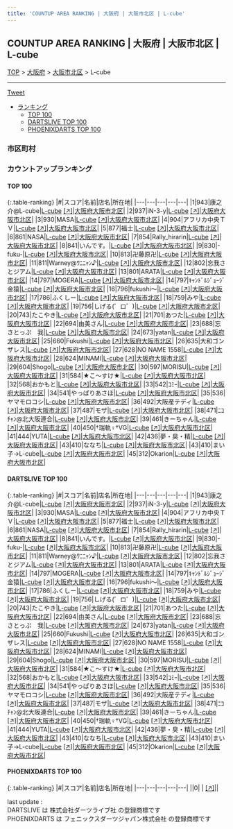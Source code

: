 ```yaml
---
title: 'COUNTUP AREA RANKING | 大阪府 | 大阪市北区 | L-cube'
---
```

## COUNTUP AREA RANKING | 大阪府 | 大阪市北区 | L-cube

[TOP](/darts/rank/) > [大阪府](/darts/rank/大阪府/) > [大阪市北区](/darts/rank/大阪府/大阪市北区/) > L-cube

___

<a href="https://twitter.com/share?ref_src=twsrc%5Etfw" data-text="COUNTUP AREA RANKING | 大阪府大阪市北区L-cube" class="twitter-share-button" data-hashtags="DARTSLIVE,PHOENIXDARTS,darts,ダーツ" data-show-count="false">Tweet</a>

* [ランキング](#カウントアップランキング)
    * [TOP 100](#top-100)
    * [DARTSLIVE TOP 100](#dartslive-top-100)
    * [PHOENIXDARTS TOP 100](#phoenixdarts-top-100)

### 市区町村

<ul>

</ul>

### カウントアップランキング

#### TOP 100



{:.table-ranking}
|#|スコア|名前|店名|所在地|
|---|---|---|---|---|
|1|943|<span class="rank-name-dl">康之介@L-cube</span>|<a href="/darts/rank/shops/032563bca38c60575f9f3321c1147265.html">L-cube</a> <a href="https://search.dartslive.com/jp/shop/032563bca38c60575f9f3321c1147265">[↗]</a>|<a href="/darts/rank/大阪府/大阪市北区">大阪府大阪市北区</a>|
|2|937|<span class="rank-name-dl">iN-3-y</span>|<a href="/darts/rank/shops/032563bca38c60575f9f3321c1147265.html">L-cube</a> <a href="https://search.dartslive.com/jp/shop/032563bca38c60575f9f3321c1147265">[↗]</a>|<a href="/darts/rank/大阪府/大阪市北区">大阪府大阪市北区</a>|
|3|930|<span class="rank-name-dl">MASA</span>|<a href="/darts/rank/shops/032563bca38c60575f9f3321c1147265.html">L-cube</a> <a href="https://search.dartslive.com/jp/shop/032563bca38c60575f9f3321c1147265">[↗]</a>|<a href="/darts/rank/大阪府/大阪市北区">大阪府大阪市北区</a>|
|4|904|<span class="rank-name-dl">アフリカ中央ＴＶ</span>|<a href="/darts/rank/shops/032563bca38c60575f9f3321c1147265.html">L-cube</a> <a href="https://search.dartslive.com/jp/shop/032563bca38c60575f9f3321c1147265">[↗]</a>|<a href="/darts/rank/大阪府/大阪市北区">大阪府大阪市北区</a>|
|5|877|<span class="rank-name-dl">福士</span>|<a href="/darts/rank/shops/032563bca38c60575f9f3321c1147265.html">L-cube</a> <a href="https://search.dartslive.com/jp/shop/032563bca38c60575f9f3321c1147265">[↗]</a>|<a href="/darts/rank/大阪府/大阪市北区">大阪府大阪市北区</a>|
|6|861|<span class="rank-name-dl">NASA</span>|<a href="/darts/rank/shops/032563bca38c60575f9f3321c1147265.html">L-cube</a> <a href="https://search.dartslive.com/jp/shop/032563bca38c60575f9f3321c1147265">[↗]</a>|<a href="/darts/rank/大阪府/大阪市北区">大阪府大阪市北区</a>|
|7|854|<span class="rank-name-dl">Rally_hirarin</span>|<a href="/darts/rank/shops/032563bca38c60575f9f3321c1147265.html">L-cube</a> <a href="https://search.dartslive.com/jp/shop/032563bca38c60575f9f3321c1147265">[↗]</a>|<a href="/darts/rank/大阪府/大阪市北区">大阪府大阪市北区</a>|
|8|841|<span class="rank-name-dl">いんです。</span>|<a href="/darts/rank/shops/032563bca38c60575f9f3321c1147265.html">L-cube</a> <a href="https://search.dartslive.com/jp/shop/032563bca38c60575f9f3321c1147265">[↗]</a>|<a href="/darts/rank/大阪府/大阪市北区">大阪府大阪市北区</a>|
|9|830|<span class="rank-name-dl">-fuku-</span>|<a href="/darts/rank/shops/032563bca38c60575f9f3321c1147265.html">L-cube</a> <a href="https://search.dartslive.com/jp/shop/032563bca38c60575f9f3321c1147265">[↗]</a>|<a href="/darts/rank/大阪府/大阪市北区">大阪府大阪市北区</a>|
|10|813|<span class="rank-name-dl">卍藤原卍</span>|<a href="/darts/rank/shops/032563bca38c60575f9f3321c1147265.html">L-cube</a> <a href="https://search.dartslive.com/jp/shop/032563bca38c60575f9f3321c1147265">[↗]</a>|<a href="/darts/rank/大阪府/大阪市北区">大阪府大阪市北区</a>|
|11|811|<span class="rank-name-dl">Warney@ﾜﾆﾆｬﾝ♪</span>|<a href="/darts/rank/shops/032563bca38c60575f9f3321c1147265.html">L-cube</a> <a href="https://search.dartslive.com/jp/shop/032563bca38c60575f9f3321c1147265">[↗]</a>|<a href="/darts/rank/大阪府/大阪市北区">大阪府大阪市北区</a>|
|12|802|<span class="rank-name-dl">忘我さとジアム</span>|<a href="/darts/rank/shops/032563bca38c60575f9f3321c1147265.html">L-cube</a> <a href="https://search.dartslive.com/jp/shop/032563bca38c60575f9f3321c1147265">[↗]</a>|<a href="/darts/rank/大阪府/大阪市北区">大阪府大阪市北区</a>|
|13|801|<span class="rank-name-dl">ARATA</span>|<a href="/darts/rank/shops/032563bca38c60575f9f3321c1147265.html">L-cube</a> <a href="https://search.dartslive.com/jp/shop/032563bca38c60575f9f3321c1147265">[↗]</a>|<a href="/darts/rank/大阪府/大阪市北区">大阪府大阪市北区</a>|
|14|797|<span class="rank-name-dl">MOGERA</span>|<a href="/darts/rank/shops/032563bca38c60575f9f3321c1147265.html">L-cube</a> <a href="https://search.dartslive.com/jp/shop/032563bca38c60575f9f3321c1147265">[↗]</a>|<a href="/darts/rank/大阪府/大阪市北区">大阪府大阪市北区</a>|
|14|797|<span class="rank-name-dl">ｷｬﾝﾄﾞﾙｼﾞｮｰｼﾞ金猿</span>|<a href="/darts/rank/shops/032563bca38c60575f9f3321c1147265.html">L-cube</a> <a href="https://search.dartslive.com/jp/shop/032563bca38c60575f9f3321c1147265">[↗]</a>|<a href="/darts/rank/大阪府/大阪市北区">大阪府大阪市北区</a>|
|16|796|<span class="rank-name-dl">fukushi〜</span>|<a href="/darts/rank/shops/032563bca38c60575f9f3321c1147265.html">L-cube</a> <a href="https://search.dartslive.com/jp/shop/032563bca38c60575f9f3321c1147265">[↗]</a>|<a href="/darts/rank/大阪府/大阪市北区">大阪府大阪市北区</a>|
|17|786|<span class="rank-name-dl">ふくしー</span>|<a href="/darts/rank/shops/032563bca38c60575f9f3321c1147265.html">L-cube</a> <a href="https://search.dartslive.com/jp/shop/032563bca38c60575f9f3321c1147265">[↗]</a>|<a href="/darts/rank/大阪府/大阪市北区">大阪府大阪市北区</a>|
|18|759|<span class="rank-name-dl">みや</span>|<a href="/darts/rank/shops/032563bca38c60575f9f3321c1147265.html">L-cube</a> <a href="https://search.dartslive.com/jp/shop/032563bca38c60575f9f3321c1147265">[↗]</a>|<a href="/darts/rank/大阪府/大阪市北区">大阪府大阪市北区</a>|
|19|756|<span class="rank-name-dl">しげる(゜ロ゜)</span>|<a href="/darts/rank/shops/032563bca38c60575f9f3321c1147265.html">L-cube</a> <a href="https://search.dartslive.com/jp/shop/032563bca38c60575f9f3321c1147265">[↗]</a>|<a href="/darts/rank/大阪府/大阪市北区">大阪府大阪市北区</a>|
|20|743|<span class="rank-name-dl">たこやき</span>|<a href="/darts/rank/shops/032563bca38c60575f9f3321c1147265.html">L-cube</a> <a href="https://search.dartslive.com/jp/shop/032563bca38c60575f9f3321c1147265">[↗]</a>|<a href="/darts/rank/大阪府/大阪市北区">大阪府大阪市北区</a>|
|21|701|<span class="rank-name-dl">あつた</span>|<a href="/darts/rank/shops/032563bca38c60575f9f3321c1147265.html">L-cube</a> <a href="https://search.dartslive.com/jp/shop/032563bca38c60575f9f3321c1147265">[↗]</a>|<a href="/darts/rank/大阪府/大阪市北区">大阪府大阪市北区</a>|
|22|694|<span class="rank-name-dl">由美さん</span>|<a href="/darts/rank/shops/032563bca38c60575f9f3321c1147265.html">L-cube</a> <a href="https://search.dartslive.com/jp/shop/032563bca38c60575f9f3321c1147265">[↗]</a>|<a href="/darts/rank/大阪府/大阪市北区">大阪府大阪市北区</a>|
|23|688|<span class="rank-name-dl">忘　さとっぷ　我</span>|<a href="/darts/rank/shops/032563bca38c60575f9f3321c1147265.html">L-cube</a> <a href="https://search.dartslive.com/jp/shop/032563bca38c60575f9f3321c1147265">[↗]</a>|<a href="/darts/rank/大阪府/大阪市北区">大阪府大阪市北区</a>|
|24|673|<span class="rank-name-dl">yatan</span>|<a href="/darts/rank/shops/032563bca38c60575f9f3321c1147265.html">L-cube</a> <a href="https://search.dartslive.com/jp/shop/032563bca38c60575f9f3321c1147265">[↗]</a>|<a href="/darts/rank/大阪府/大阪市北区">大阪府大阪市北区</a>|
|25|660|<span class="rank-name-dl">Fukushi</span>|<a href="/darts/rank/shops/032563bca38c60575f9f3321c1147265.html">L-cube</a> <a href="https://search.dartslive.com/jp/shop/032563bca38c60575f9f3321c1147265">[↗]</a>|<a href="/darts/rank/大阪府/大阪市北区">大阪府大阪市北区</a>|
|26|635|<span class="rank-name-dl">大和ゴンザレス</span>|<a href="/darts/rank/shops/032563bca38c60575f9f3321c1147265.html">L-cube</a> <a href="https://search.dartslive.com/jp/shop/032563bca38c60575f9f3321c1147265">[↗]</a>|<a href="/darts/rank/大阪府/大阪市北区">大阪府大阪市北区</a>|
|27|628|<span class="rank-name-dl">NO NAME 1558</span>|<a href="/darts/rank/shops/032563bca38c60575f9f3321c1147265.html">L-cube</a> <a href="https://search.dartslive.com/jp/shop/032563bca38c60575f9f3321c1147265">[↗]</a>|<a href="/darts/rank/大阪府/大阪市北区">大阪府大阪市北区</a>|
|28|624|<span class="rank-name-dl">MINAMI</span>|<a href="/darts/rank/shops/032563bca38c60575f9f3321c1147265.html">L-cube</a> <a href="https://search.dartslive.com/jp/shop/032563bca38c60575f9f3321c1147265">[↗]</a>|<a href="/darts/rank/大阪府/大阪市北区">大阪府大阪市北区</a>|
|29|604|<span class="rank-name-dl">Shogo</span>|<a href="/darts/rank/shops/032563bca38c60575f9f3321c1147265.html">L-cube</a> <a href="https://search.dartslive.com/jp/shop/032563bca38c60575f9f3321c1147265">[↗]</a>|<a href="/darts/rank/大阪府/大阪市北区">大阪府大阪市北区</a>|
|30|597|<span class="rank-name-dl">MORISU</span>|<a href="/darts/rank/shops/032563bca38c60575f9f3321c1147265.html">L-cube</a> <a href="https://search.dartslive.com/jp/shop/032563bca38c60575f9f3321c1147265">[↗]</a>|<a href="/darts/rank/大阪府/大阪市北区">大阪府大阪市北区</a>|
|31|584|<span class="rank-name-dl">★こ～すけ★</span>|<a href="/darts/rank/shops/032563bca38c60575f9f3321c1147265.html">L-cube</a> <a href="https://search.dartslive.com/jp/shop/032563bca38c60575f9f3321c1147265">[↗]</a>|<a href="/darts/rank/大阪府/大阪市北区">大阪府大阪市北区</a>|
|32|568|<span class="rank-name-dl">おかもと</span>|<a href="/darts/rank/shops/032563bca38c60575f9f3321c1147265.html">L-cube</a> <a href="https://search.dartslive.com/jp/shop/032563bca38c60575f9f3321c1147265">[↗]</a>|<a href="/darts/rank/大阪府/大阪市北区">大阪府大阪市北区</a>|
|33|542|<span class="rank-name-dl">ｺﾐｰ</span>|<a href="/darts/rank/shops/032563bca38c60575f9f3321c1147265.html">L-cube</a> <a href="https://search.dartslive.com/jp/shop/032563bca38c60575f9f3321c1147265">[↗]</a>|<a href="/darts/rank/大阪府/大阪市北区">大阪府大阪市北区</a>|
|34|541|<span class="rank-name-dl">やっぱりあさほ</span>|<a href="/darts/rank/shops/032563bca38c60575f9f3321c1147265.html">L-cube</a> <a href="https://search.dartslive.com/jp/shop/032563bca38c60575f9f3321c1147265">[↗]</a>|<a href="/darts/rank/大阪府/大阪市北区">大阪府大阪市北区</a>|
|35|536|<span class="rank-name-dl">ヤマモロコシ</span>|<a href="/darts/rank/shops/032563bca38c60575f9f3321c1147265.html">L-cube</a> <a href="https://search.dartslive.com/jp/shop/032563bca38c60575f9f3321c1147265">[↗]</a>|<a href="/darts/rank/大阪府/大阪市北区">大阪府大阪市北区</a>|
|36|492|<span class="rank-name-dl">大阪産テディ</span>|<a href="/darts/rank/shops/032563bca38c60575f9f3321c1147265.html">L-cube</a> <a href="https://search.dartslive.com/jp/shop/032563bca38c60575f9f3321c1147265">[↗]</a>|<a href="/darts/rank/大阪府/大阪市北区">大阪府大阪市北区</a>|
|37|487|<span class="rank-name-dl">モザ</span>|<a href="/darts/rank/shops/032563bca38c60575f9f3321c1147265.html">L-cube</a> <a href="https://search.dartslive.com/jp/shop/032563bca38c60575f9f3321c1147265">[↗]</a>|<a href="/darts/rank/大阪府/大阪市北区">大阪府大阪市北区</a>|
|38|471|<span class="rank-name-dl">ﾆｺﾁｬﾝ@北大阪連合</span>|<a href="/darts/rank/shops/032563bca38c60575f9f3321c1147265.html">L-cube</a> <a href="https://search.dartslive.com/jp/shop/032563bca38c60575f9f3321c1147265">[↗]</a>|<a href="/darts/rank/大阪府/大阪市北区">大阪府大阪市北区</a>|
|39|461|<span class="rank-name-dl">きーちゃん</span>|<a href="/darts/rank/shops/032563bca38c60575f9f3321c1147265.html">L-cube</a> <a href="https://search.dartslive.com/jp/shop/032563bca38c60575f9f3321c1147265">[↗]</a>|<a href="/darts/rank/大阪府/大阪市北区">大阪府大阪市北区</a>|
|40|450|<span class="rank-name-dl">†瑞軌♀†VG</span>|<a href="/darts/rank/shops/032563bca38c60575f9f3321c1147265.html">L-cube</a> <a href="https://search.dartslive.com/jp/shop/032563bca38c60575f9f3321c1147265">[↗]</a>|<a href="/darts/rank/大阪府/大阪市北区">大阪府大阪市北区</a>|
|41|444|<span class="rank-name-dl">YUTA</span>|<a href="/darts/rank/shops/032563bca38c60575f9f3321c1147265.html">L-cube</a> <a href="https://search.dartslive.com/jp/shop/032563bca38c60575f9f3321c1147265">[↗]</a>|<a href="/darts/rank/大阪府/大阪市北区">大阪府大阪市北区</a>|
|42|436|<span class="rank-name-dl">夢・臭・精</span>|<a href="/darts/rank/shops/032563bca38c60575f9f3321c1147265.html">L-cube</a> <a href="https://search.dartslive.com/jp/shop/032563bca38c60575f9f3321c1147265">[↗]</a>|<a href="/darts/rank/大阪府/大阪市北区">大阪府大阪市北区</a>|
|43|410|<span class="rank-name-dl">ななち</span>|<a href="/darts/rank/shops/032563bca38c60575f9f3321c1147265.html">L-cube</a> <a href="https://search.dartslive.com/jp/shop/032563bca38c60575f9f3321c1147265">[↗]</a>|<a href="/darts/rank/大阪府/大阪市北区">大阪府大阪市北区</a>|
|43|410|<span class="rank-name-dl">まい子→L-cube</span>|<a href="/darts/rank/shops/032563bca38c60575f9f3321c1147265.html">L-cube</a> <a href="https://search.dartslive.com/jp/shop/032563bca38c60575f9f3321c1147265">[↗]</a>|<a href="/darts/rank/大阪府/大阪市北区">大阪府大阪市北区</a>|
|45|312|<span class="rank-name-dl">Okarion</span>|<a href="/darts/rank/shops/032563bca38c60575f9f3321c1147265.html">L-cube</a> <a href="https://search.dartslive.com/jp/shop/032563bca38c60575f9f3321c1147265">[↗]</a>|<a href="/darts/rank/大阪府/大阪市北区">大阪府大阪市北区</a>|


#### DARTSLIVE TOP 100



{:.table-ranking}
|#|スコア|名前|店名|所在地|
|---|---|---|---|---|
|1|943|<span class="rank-name-dl">康之介@L-cube</span>|<a href="/darts/rank/shops/032563bca38c60575f9f3321c1147265.html">L-cube</a> <a href="https://search.dartslive.com/jp/shop/032563bca38c60575f9f3321c1147265">[↗]</a>|<a href="/darts/rank/大阪府/大阪市北区">大阪府大阪市北区</a>|
|2|937|<span class="rank-name-dl">iN-3-y</span>|<a href="/darts/rank/shops/032563bca38c60575f9f3321c1147265.html">L-cube</a> <a href="https://search.dartslive.com/jp/shop/032563bca38c60575f9f3321c1147265">[↗]</a>|<a href="/darts/rank/大阪府/大阪市北区">大阪府大阪市北区</a>|
|3|930|<span class="rank-name-dl">MASA</span>|<a href="/darts/rank/shops/032563bca38c60575f9f3321c1147265.html">L-cube</a> <a href="https://search.dartslive.com/jp/shop/032563bca38c60575f9f3321c1147265">[↗]</a>|<a href="/darts/rank/大阪府/大阪市北区">大阪府大阪市北区</a>|
|4|904|<span class="rank-name-dl">アフリカ中央ＴＶ</span>|<a href="/darts/rank/shops/032563bca38c60575f9f3321c1147265.html">L-cube</a> <a href="https://search.dartslive.com/jp/shop/032563bca38c60575f9f3321c1147265">[↗]</a>|<a href="/darts/rank/大阪府/大阪市北区">大阪府大阪市北区</a>|
|5|877|<span class="rank-name-dl">福士</span>|<a href="/darts/rank/shops/032563bca38c60575f9f3321c1147265.html">L-cube</a> <a href="https://search.dartslive.com/jp/shop/032563bca38c60575f9f3321c1147265">[↗]</a>|<a href="/darts/rank/大阪府/大阪市北区">大阪府大阪市北区</a>|
|6|861|<span class="rank-name-dl">NASA</span>|<a href="/darts/rank/shops/032563bca38c60575f9f3321c1147265.html">L-cube</a> <a href="https://search.dartslive.com/jp/shop/032563bca38c60575f9f3321c1147265">[↗]</a>|<a href="/darts/rank/大阪府/大阪市北区">大阪府大阪市北区</a>|
|7|854|<span class="rank-name-dl">Rally_hirarin</span>|<a href="/darts/rank/shops/032563bca38c60575f9f3321c1147265.html">L-cube</a> <a href="https://search.dartslive.com/jp/shop/032563bca38c60575f9f3321c1147265">[↗]</a>|<a href="/darts/rank/大阪府/大阪市北区">大阪府大阪市北区</a>|
|8|841|<span class="rank-name-dl">いんです。</span>|<a href="/darts/rank/shops/032563bca38c60575f9f3321c1147265.html">L-cube</a> <a href="https://search.dartslive.com/jp/shop/032563bca38c60575f9f3321c1147265">[↗]</a>|<a href="/darts/rank/大阪府/大阪市北区">大阪府大阪市北区</a>|
|9|830|<span class="rank-name-dl">-fuku-</span>|<a href="/darts/rank/shops/032563bca38c60575f9f3321c1147265.html">L-cube</a> <a href="https://search.dartslive.com/jp/shop/032563bca38c60575f9f3321c1147265">[↗]</a>|<a href="/darts/rank/大阪府/大阪市北区">大阪府大阪市北区</a>|
|10|813|<span class="rank-name-dl">卍藤原卍</span>|<a href="/darts/rank/shops/032563bca38c60575f9f3321c1147265.html">L-cube</a> <a href="https://search.dartslive.com/jp/shop/032563bca38c60575f9f3321c1147265">[↗]</a>|<a href="/darts/rank/大阪府/大阪市北区">大阪府大阪市北区</a>|
|11|811|<span class="rank-name-dl">Warney@ﾜﾆﾆｬﾝ♪</span>|<a href="/darts/rank/shops/032563bca38c60575f9f3321c1147265.html">L-cube</a> <a href="https://search.dartslive.com/jp/shop/032563bca38c60575f9f3321c1147265">[↗]</a>|<a href="/darts/rank/大阪府/大阪市北区">大阪府大阪市北区</a>|
|12|802|<span class="rank-name-dl">忘我さとジアム</span>|<a href="/darts/rank/shops/032563bca38c60575f9f3321c1147265.html">L-cube</a> <a href="https://search.dartslive.com/jp/shop/032563bca38c60575f9f3321c1147265">[↗]</a>|<a href="/darts/rank/大阪府/大阪市北区">大阪府大阪市北区</a>|
|13|801|<span class="rank-name-dl">ARATA</span>|<a href="/darts/rank/shops/032563bca38c60575f9f3321c1147265.html">L-cube</a> <a href="https://search.dartslive.com/jp/shop/032563bca38c60575f9f3321c1147265">[↗]</a>|<a href="/darts/rank/大阪府/大阪市北区">大阪府大阪市北区</a>|
|14|797|<span class="rank-name-dl">MOGERA</span>|<a href="/darts/rank/shops/032563bca38c60575f9f3321c1147265.html">L-cube</a> <a href="https://search.dartslive.com/jp/shop/032563bca38c60575f9f3321c1147265">[↗]</a>|<a href="/darts/rank/大阪府/大阪市北区">大阪府大阪市北区</a>|
|14|797|<span class="rank-name-dl">ｷｬﾝﾄﾞﾙｼﾞｮｰｼﾞ金猿</span>|<a href="/darts/rank/shops/032563bca38c60575f9f3321c1147265.html">L-cube</a> <a href="https://search.dartslive.com/jp/shop/032563bca38c60575f9f3321c1147265">[↗]</a>|<a href="/darts/rank/大阪府/大阪市北区">大阪府大阪市北区</a>|
|16|796|<span class="rank-name-dl">fukushi〜</span>|<a href="/darts/rank/shops/032563bca38c60575f9f3321c1147265.html">L-cube</a> <a href="https://search.dartslive.com/jp/shop/032563bca38c60575f9f3321c1147265">[↗]</a>|<a href="/darts/rank/大阪府/大阪市北区">大阪府大阪市北区</a>|
|17|786|<span class="rank-name-dl">ふくしー</span>|<a href="/darts/rank/shops/032563bca38c60575f9f3321c1147265.html">L-cube</a> <a href="https://search.dartslive.com/jp/shop/032563bca38c60575f9f3321c1147265">[↗]</a>|<a href="/darts/rank/大阪府/大阪市北区">大阪府大阪市北区</a>|
|18|759|<span class="rank-name-dl">みや</span>|<a href="/darts/rank/shops/032563bca38c60575f9f3321c1147265.html">L-cube</a> <a href="https://search.dartslive.com/jp/shop/032563bca38c60575f9f3321c1147265">[↗]</a>|<a href="/darts/rank/大阪府/大阪市北区">大阪府大阪市北区</a>|
|19|756|<span class="rank-name-dl">しげる(゜ロ゜)</span>|<a href="/darts/rank/shops/032563bca38c60575f9f3321c1147265.html">L-cube</a> <a href="https://search.dartslive.com/jp/shop/032563bca38c60575f9f3321c1147265">[↗]</a>|<a href="/darts/rank/大阪府/大阪市北区">大阪府大阪市北区</a>|
|20|743|<span class="rank-name-dl">たこやき</span>|<a href="/darts/rank/shops/032563bca38c60575f9f3321c1147265.html">L-cube</a> <a href="https://search.dartslive.com/jp/shop/032563bca38c60575f9f3321c1147265">[↗]</a>|<a href="/darts/rank/大阪府/大阪市北区">大阪府大阪市北区</a>|
|21|701|<span class="rank-name-dl">あつた</span>|<a href="/darts/rank/shops/032563bca38c60575f9f3321c1147265.html">L-cube</a> <a href="https://search.dartslive.com/jp/shop/032563bca38c60575f9f3321c1147265">[↗]</a>|<a href="/darts/rank/大阪府/大阪市北区">大阪府大阪市北区</a>|
|22|694|<span class="rank-name-dl">由美さん</span>|<a href="/darts/rank/shops/032563bca38c60575f9f3321c1147265.html">L-cube</a> <a href="https://search.dartslive.com/jp/shop/032563bca38c60575f9f3321c1147265">[↗]</a>|<a href="/darts/rank/大阪府/大阪市北区">大阪府大阪市北区</a>|
|23|688|<span class="rank-name-dl">忘　さとっぷ　我</span>|<a href="/darts/rank/shops/032563bca38c60575f9f3321c1147265.html">L-cube</a> <a href="https://search.dartslive.com/jp/shop/032563bca38c60575f9f3321c1147265">[↗]</a>|<a href="/darts/rank/大阪府/大阪市北区">大阪府大阪市北区</a>|
|24|673|<span class="rank-name-dl">yatan</span>|<a href="/darts/rank/shops/032563bca38c60575f9f3321c1147265.html">L-cube</a> <a href="https://search.dartslive.com/jp/shop/032563bca38c60575f9f3321c1147265">[↗]</a>|<a href="/darts/rank/大阪府/大阪市北区">大阪府大阪市北区</a>|
|25|660|<span class="rank-name-dl">Fukushi</span>|<a href="/darts/rank/shops/032563bca38c60575f9f3321c1147265.html">L-cube</a> <a href="https://search.dartslive.com/jp/shop/032563bca38c60575f9f3321c1147265">[↗]</a>|<a href="/darts/rank/大阪府/大阪市北区">大阪府大阪市北区</a>|
|26|635|<span class="rank-name-dl">大和ゴンザレス</span>|<a href="/darts/rank/shops/032563bca38c60575f9f3321c1147265.html">L-cube</a> <a href="https://search.dartslive.com/jp/shop/032563bca38c60575f9f3321c1147265">[↗]</a>|<a href="/darts/rank/大阪府/大阪市北区">大阪府大阪市北区</a>|
|27|628|<span class="rank-name-dl">NO NAME 1558</span>|<a href="/darts/rank/shops/032563bca38c60575f9f3321c1147265.html">L-cube</a> <a href="https://search.dartslive.com/jp/shop/032563bca38c60575f9f3321c1147265">[↗]</a>|<a href="/darts/rank/大阪府/大阪市北区">大阪府大阪市北区</a>|
|28|624|<span class="rank-name-dl">MINAMI</span>|<a href="/darts/rank/shops/032563bca38c60575f9f3321c1147265.html">L-cube</a> <a href="https://search.dartslive.com/jp/shop/032563bca38c60575f9f3321c1147265">[↗]</a>|<a href="/darts/rank/大阪府/大阪市北区">大阪府大阪市北区</a>|
|29|604|<span class="rank-name-dl">Shogo</span>|<a href="/darts/rank/shops/032563bca38c60575f9f3321c1147265.html">L-cube</a> <a href="https://search.dartslive.com/jp/shop/032563bca38c60575f9f3321c1147265">[↗]</a>|<a href="/darts/rank/大阪府/大阪市北区">大阪府大阪市北区</a>|
|30|597|<span class="rank-name-dl">MORISU</span>|<a href="/darts/rank/shops/032563bca38c60575f9f3321c1147265.html">L-cube</a> <a href="https://search.dartslive.com/jp/shop/032563bca38c60575f9f3321c1147265">[↗]</a>|<a href="/darts/rank/大阪府/大阪市北区">大阪府大阪市北区</a>|
|31|584|<span class="rank-name-dl">★こ～すけ★</span>|<a href="/darts/rank/shops/032563bca38c60575f9f3321c1147265.html">L-cube</a> <a href="https://search.dartslive.com/jp/shop/032563bca38c60575f9f3321c1147265">[↗]</a>|<a href="/darts/rank/大阪府/大阪市北区">大阪府大阪市北区</a>|
|32|568|<span class="rank-name-dl">おかもと</span>|<a href="/darts/rank/shops/032563bca38c60575f9f3321c1147265.html">L-cube</a> <a href="https://search.dartslive.com/jp/shop/032563bca38c60575f9f3321c1147265">[↗]</a>|<a href="/darts/rank/大阪府/大阪市北区">大阪府大阪市北区</a>|
|33|542|<span class="rank-name-dl">ｺﾐｰ</span>|<a href="/darts/rank/shops/032563bca38c60575f9f3321c1147265.html">L-cube</a> <a href="https://search.dartslive.com/jp/shop/032563bca38c60575f9f3321c1147265">[↗]</a>|<a href="/darts/rank/大阪府/大阪市北区">大阪府大阪市北区</a>|
|34|541|<span class="rank-name-dl">やっぱりあさほ</span>|<a href="/darts/rank/shops/032563bca38c60575f9f3321c1147265.html">L-cube</a> <a href="https://search.dartslive.com/jp/shop/032563bca38c60575f9f3321c1147265">[↗]</a>|<a href="/darts/rank/大阪府/大阪市北区">大阪府大阪市北区</a>|
|35|536|<span class="rank-name-dl">ヤマモロコシ</span>|<a href="/darts/rank/shops/032563bca38c60575f9f3321c1147265.html">L-cube</a> <a href="https://search.dartslive.com/jp/shop/032563bca38c60575f9f3321c1147265">[↗]</a>|<a href="/darts/rank/大阪府/大阪市北区">大阪府大阪市北区</a>|
|36|492|<span class="rank-name-dl">大阪産テディ</span>|<a href="/darts/rank/shops/032563bca38c60575f9f3321c1147265.html">L-cube</a> <a href="https://search.dartslive.com/jp/shop/032563bca38c60575f9f3321c1147265">[↗]</a>|<a href="/darts/rank/大阪府/大阪市北区">大阪府大阪市北区</a>|
|37|487|<span class="rank-name-dl">モザ</span>|<a href="/darts/rank/shops/032563bca38c60575f9f3321c1147265.html">L-cube</a> <a href="https://search.dartslive.com/jp/shop/032563bca38c60575f9f3321c1147265">[↗]</a>|<a href="/darts/rank/大阪府/大阪市北区">大阪府大阪市北区</a>|
|38|471|<span class="rank-name-dl">ﾆｺﾁｬﾝ@北大阪連合</span>|<a href="/darts/rank/shops/032563bca38c60575f9f3321c1147265.html">L-cube</a> <a href="https://search.dartslive.com/jp/shop/032563bca38c60575f9f3321c1147265">[↗]</a>|<a href="/darts/rank/大阪府/大阪市北区">大阪府大阪市北区</a>|
|39|461|<span class="rank-name-dl">きーちゃん</span>|<a href="/darts/rank/shops/032563bca38c60575f9f3321c1147265.html">L-cube</a> <a href="https://search.dartslive.com/jp/shop/032563bca38c60575f9f3321c1147265">[↗]</a>|<a href="/darts/rank/大阪府/大阪市北区">大阪府大阪市北区</a>|
|40|450|<span class="rank-name-dl">†瑞軌♀†VG</span>|<a href="/darts/rank/shops/032563bca38c60575f9f3321c1147265.html">L-cube</a> <a href="https://search.dartslive.com/jp/shop/032563bca38c60575f9f3321c1147265">[↗]</a>|<a href="/darts/rank/大阪府/大阪市北区">大阪府大阪市北区</a>|
|41|444|<span class="rank-name-dl">YUTA</span>|<a href="/darts/rank/shops/032563bca38c60575f9f3321c1147265.html">L-cube</a> <a href="https://search.dartslive.com/jp/shop/032563bca38c60575f9f3321c1147265">[↗]</a>|<a href="/darts/rank/大阪府/大阪市北区">大阪府大阪市北区</a>|
|42|436|<span class="rank-name-dl">夢・臭・精</span>|<a href="/darts/rank/shops/032563bca38c60575f9f3321c1147265.html">L-cube</a> <a href="https://search.dartslive.com/jp/shop/032563bca38c60575f9f3321c1147265">[↗]</a>|<a href="/darts/rank/大阪府/大阪市北区">大阪府大阪市北区</a>|
|43|410|<span class="rank-name-dl">ななち</span>|<a href="/darts/rank/shops/032563bca38c60575f9f3321c1147265.html">L-cube</a> <a href="https://search.dartslive.com/jp/shop/032563bca38c60575f9f3321c1147265">[↗]</a>|<a href="/darts/rank/大阪府/大阪市北区">大阪府大阪市北区</a>|
|43|410|<span class="rank-name-dl">まい子→L-cube</span>|<a href="/darts/rank/shops/032563bca38c60575f9f3321c1147265.html">L-cube</a> <a href="https://search.dartslive.com/jp/shop/032563bca38c60575f9f3321c1147265">[↗]</a>|<a href="/darts/rank/大阪府/大阪市北区">大阪府大阪市北区</a>|
|45|312|<span class="rank-name-dl">Okarion</span>|<a href="/darts/rank/shops/032563bca38c60575f9f3321c1147265.html">L-cube</a> <a href="https://search.dartslive.com/jp/shop/032563bca38c60575f9f3321c1147265">[↗]</a>|<a href="/darts/rank/大阪府/大阪市北区">大阪府大阪市北区</a>|


#### PHOENIXDARTS TOP 100



{:.table-ranking}
|#|スコア|名前|店名|所在地|
|---|---|---|---|---|
||0|<span class="rank-name-dl"> </span>|<a href="/darts/rank/shops/.html"></a> <a href="">[↗]</a>|<a href="/darts/rank//"></a>|


<div class="footer border-top border-gray-light mt-5 pt-3 text-right text-gray">
    last update : <span style="font-weight: italic" id="foot_last_modified"></span><br />
    DARTSLIVE は 株式会社ダーツライブ社 の登録商標です<br />
    PHOENIXDARTS は フェニックスダーツジャパン株式会社 の登録商標です<br />
</div>

<script src="https://cdnjs.cloudflare.com/ajax/libs/jquery.tablesorter/2.31.3/js/jquery.tablesorter.min.js" integrity="sha512-qzgd5cYSZcosqpzpn7zF2ZId8f/8CHmFKZ8j7mU4OUXTNRd5g+ZHBPsgKEwoqxCtdQvExE5LprwwPAgoicguNg==" crossorigin="anonymous" referrerpolicy="no-referrer"></script>
<link rel="stylesheet" href="https://cdnjs.cloudflare.com/ajax/libs/jquery.tablesorter/2.31.3/css/theme.default.min.css" integrity="sha512-wghhOJkjQX0Lh3NSWvNKeZ0ZpNn+SPVXX1Qyc9OCaogADktxrBiBdKGDoqVUOyhStvMBmJQ8ZdMHiR3wuEq8+w==" crossorigin="anonymous" referrerpolicy="no-referrer" />
<script>
$(function() {
    $(".table-ranking").tablesorter({sortList:[[0, 0]]});
    $("#foot_last_modified").text(formatDate(new Date(document.lastModified), 'yyyy-MM-dd HH:mm:ss'));
});
</script>

<script async src="https://platform.twitter.com/widgets.js" charset="utf-8"></script>